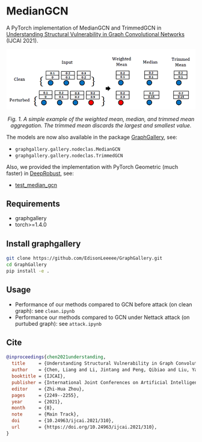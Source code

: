 # MedianGCN
A PyTorch implementation of MedianGCN and TrimmedGCN in [Understanding Structural Vulnerability in Graph Convolutional Networks](https://www.ijcai.org/proceedings/2021/310) (IJCAI 2021).

<p align="center"> <img src="./imgs/demo.png" /> <p align="center"><em>Fig. 1.  A simple example of the weighted mean, median, and trimmed mean aggregation. The trimmed mean discards the largest and smallest value.</em></p>

The models are now also available in the package [GraphGallery](https://github.com/EdisonLeeeee/GraphGallery), see:
+ `graphgallery.gallery.nodeclas.MedianGCN`
+ `graphgallery.gallery.nodeclas.TrimmedGCN`

Also, we provided the implementation with PyTorch Geometric (much faster) in [DeepRobust](https://github.com/DSE-MSU/DeepRobust), see:
+ [test_median_gcn](https://github.com/DSE-MSU/DeepRobust/blob/master/examples/graph/test_median_gcn.py)

## Requirements

+ graphgallery
+ torch>=1.4.0

## Install graphgallery
```bash
git clone https://github.com/EdisonLeeeee/GraphGallery.git
cd GraphGallery
pip install -e .
```

## Usage
+ Performance of our methods compared to GCN before attack (on clean graph):
see `clean.ipynb`
+ Performance our methods compared to GCN under Nettack attack (on purtubed graph):
see `attack.ipynb`

## Cite
```bibtex
@inproceedings{chen2021understanding,
  title     = {Understanding Structural Vulnerability in Graph Convolutional Networks},
  author    = {Chen, Liang and Li, Jintang and Peng, Qibiao and Liu, Yang and Zheng, Zibin and Yang, Carl},
  booktitle = {IJCAI},
  publisher = {International Joint Conferences on Artificial Intelligence Organization},
  editor    = {Zhi-Hua Zhou},
  pages     = {2249--2255},
  year      = {2021},
  month     = {8},
  note      = {Main Track},
  doi       = {10.24963/ijcai.2021/310},
  url       = {https://doi.org/10.24963/ijcai.2021/310},
}
```

